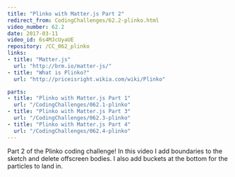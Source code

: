 ```yaml
---
title: "Plinko with Matter.js Part 2"
redirect_from: CodingChallenges/62.2-plinko.html
video_number: 62.2
date: 2017-03-11
video_id: 6s4MJcUyaUE
repository: /CC_062_plinko
links:
- title: "Matter.js"
  url: "http://brm.io/matter-js/"
- title: "What is Plinko?"
  url: "http://priceisright.wikia.com/wiki/Plinko"

parts:
- title: "Plinko with Matter.js Part 1"
  url: "/CodingChallenges/062.1-plinko"
- title: "Plinko with Matter.js Part 3"
  url: "/CodingChallenges/062.3-plinko"
- title: "Plinko with Matter.js Part 4"
  url: "/CodingChallenges/062.4-plinko"
---
```


Part 2 of the Plinko coding challenge! In this video I add boundaries to the sketch and delete offscreen bodies. I also add buckets at the bottom for the particles to land in.
